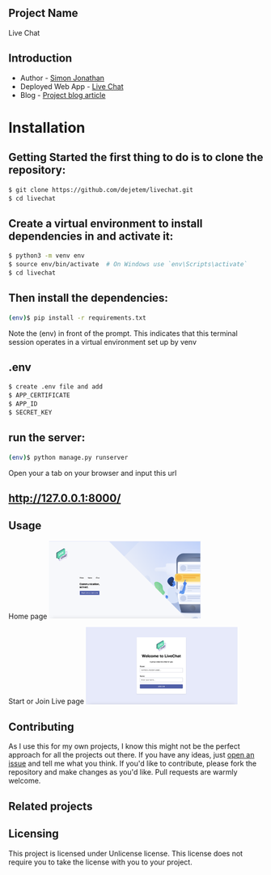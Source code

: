 ## Project Name

Live Chat

## Introduction

- Author - [Simon Jonathan](https://www.linkedin.com/in/simon-jonathan-844b1719a/)
- Deployed Web App - [Live Chat](https://livechat-production-9c6c.up.railway.app/)
- Blog - [Project blog article](https://medium.com/@enyeoluwarotimisimon/live-chat-app-305f300dab31)


# Installation
## Getting Started the first thing to do is to clone the repository:

```bash
$ git clone https://github.com/dejetem/livechat.git
$ cd livechat
```

## Create a virtual environment to install dependencies in and activate it:

```bash
$ python3 -m venv env
$ source env/bin/activate  # On Windows use `env\Scripts\activate`
$ cd livechat
```

## Then install the dependencies:

```bash
(env)$ pip install -r requirements.txt
```


Note the (env) in front of the prompt. This indicates that this terminal session operates in a virtual environment set up by venv

## .env

```bash
$ create .env file and add
$ APP_CERTIFICATE
$ APP_ID
$ SECRET_KEY
```

## run the server:

```bash
(env)$ python manage.py runserver
```
Open your a tab on your browser and input this url 
## http://127.0.0.1:8000/ 

## Usage

Home page
<img
  src="./static/images/start.png"
  alt="Home page"
  title="Home page"
  style="display: inline-block; margin: 0 auto; max-width: 300px"
/>

Start or Join Live page
<img
  src="./static/images/join.png"
  alt="Start or Join"
  title="Start or Join Live page"
  style="display: inline-block; margin: 0 auto; max-width: 300px"
/>

## Contributing
As I use this for my own projects, I know this might not be the perfect approach for all the projects out there. If you have any ideas, just [open an issue](https://github.com/dejetem/livechat/issues/new) and tell me what you think.
If you'd like to contribute, please fork the repository and make changes as you'd like. Pull requests are warmly welcome.

## Related projects


## Licensing
This project is licensed under Unlicense license. This license does not require you to take the license with you to your project.